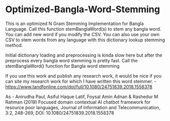 # Optimized-Bangla-Word-Stemming
This is an optimized N Gram Stemming Implementation for Bangla Language. Call this function stemBanglaWord(s) to stem any bangla word. You can add new word if you modify the CSV. You can also use your own CSV to stem words from any language with this dictionary lookup stemming method.

Initial dictionary loading and preprocessing is kinda slow here but after the preprocess every bangla word stemming is pretty fast.
Call the stemBanglaWord() function for Bangla word stemming


If you use this work and publish any research work, it would be nice if you can site my research work for which I have written this word stemmer. - 
https://www.tandfonline.com/doi/full/10.1080/24751839.2018.1558378

As -
Anirudha Paul, Asiful Haque Latif, Foysal Amin Adnan & Rashedur M Rahman (2019) Focused domain contextual AI chatbot framework for resource poor languages, Journal of Information and Telecommunication, 3:2, 248-269, DOI: 10.1080/24751839.2018.1558378

